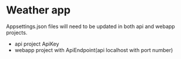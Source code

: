 # Weather app

Appsettings.json files will need to be updated in both api and webapp projects.
 - api project ApiKey
 - webapp project with ApiEndpoint(api localhost with port number)
